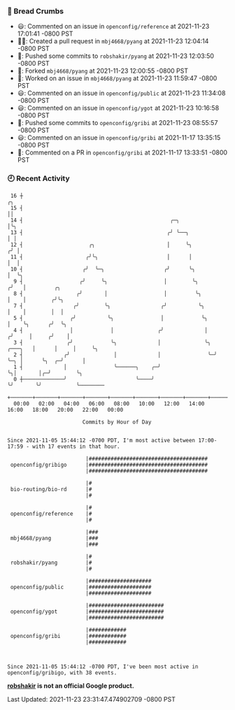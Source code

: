 ### 🍞 Bread Crumbs

 * 😃: Commented on an issue in `openconfig/reference` at 2021-11-23 17:01:41 -0800 PST
 * ✍🏼: Created a pull request in `mbj4668/pyang` at 2021-11-23 12:04:14 -0800 PST
 * 🚢: Pushed some commits to `robshakir/pyang` at 2021-11-23 12:03:50 -0800 PST
 * 🍴: Forked `mbj4668/pyang` at 2021-11-23 12:00:55 -0800 PST
 * 👀: Worked on an issue in `mbj4668/pyang` at 2021-11-23 11:59:47 -0800 PST
 * 😃: Commented on an issue in `openconfig/public` at 2021-11-23 11:34:08 -0800 PST
 * 😃: Commented on an issue in `openconfig/ygot` at 2021-11-23 10:16:58 -0800 PST
 * 🚢: Pushed some commits to `openconfig/gribi` at 2021-11-23 08:55:57 -0800 PST
 * 😃: Commented on an issue in `openconfig/gribi` at 2021-11-17 13:35:15 -0800 PST
 * 💬: Commented on a PR in  `openconfig/gribi` at 2021-11-17 13:33:51 -0800 PST

### 🕘 Recent Activity
```
 16 ┼                                                                        ╭╮
 15 ┤                                                                        ││
 14 ┤                                               ╭─╮                      │╰╮
 13 ┤                                              ╭╯ ╰──╮                   │ │
 12 ┤                     ╭╮                       │     ╰╮                 ╭╯ │
 11 ┤                    ╭╯╰╮                      │      │                 │  │
 10 ┤                   ╭╯  ╰─╮                   ╭╯      ╰╮                │  ╰╮
  9 ┤                  ╭╯     ╰╮                  │        ╰╮              ╭╯   │         ╭╮
  8 ┤                 ╭╯       │                  │         ╰╮             │    │        ╭╯╰╮
  7 ┤                ╭╯        ╰╮                ╭╯          ╰╮            │    │        │  │
  5 ┤               ╭╯          ╰╮               │            ╰╮           │    ╰╮      ╭╯  ╰╮
  4 ┤               │            │              ╭╯             │          ╭╯     │     ╭╯    │
  3 ┤              ╭╯            ╰╮             │              ╰╮ ╭───╮   │      │     │     ╰╮
  2 ┤             ╭╯              │             │               ╰─╯   ╰─╮ │      ╰╮  ╭─╯      │
  1 ┤             │               ╰──────╮    ╭─╯                       ╰╮│       │╭─╯        ╰╮
  0 ┼─────────────╯                      ╰────╯                          ╰╯       ╰╯           ╰────────
    +───────+───────+───────+───────+───────+───────+───────+───────+───────+───────+───────+───────+────
  00:00   02:00   04:00   06:00   08:00   10:00   12:00   14:00   16:00   18:00   20:00   22:00   00:00   

						Commits by Hour of Day


Since 2021-11-05 15:44:12 -0700 PDT, I'm most active between 17:00-17:59 - with 17 events in that hour.

```



```
                         |######################################
 openconfig/gribigo      |######################################
                         |######################################

                         |#
 bio-routing/bio-rd      |#
                         |#

                         |#
 openconfig/reference    |#
                         |#

                         |###
 mbj4668/pyang           |###
                         |###

                         |#
 robshakir/pyang         |#
                         |#

                         |####################
 openconfig/public       |####################
                         |####################

                         |########################
 openconfig/ygot         |########################
                         |########################

                         |############
 openconfig/gribi        |############
                         |############



Since 2021-11-05 15:44:12 -0700 PDT, I've been most active in openconfig/gribigo, with 38 events.

```
**[robshakir](mailto:robjs@google.com) is not an official Google product.**  


Last Updated: 2021-11-23 23:31:47.474902709 -0800 PST
